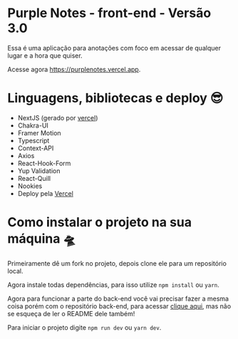 # Purple Notes - front-end - Versão 3.0

Essa é uma aplicação para anotações com foco em acessar de qualquer lugar e a hora que quiser.

<p>
Acesse agora <a href="https://purplenotes.vercel.app" target="_blank">https://purplenotes.vercel.app</a>.
</p>

# Linguagens, bibliotecas e deploy 😎

- NextJS (gerado por <a href="https://vercel.com" target="_blank">vercel</a>)
- Chakra-UI
- Framer Motion
- Typescript
- Context-API
- Axios
- React-Hook-Form
- Yup Validation
- React-Quill
- Nookies
- Deploy pela <a href="https://vercel.com" target="_blank">Vercel</a>

# Como instalar o projeto na sua máquina 🛸

Primeiramente dê um fork no projeto, depois clone ele para um repositório local.

Agora instale todas dependências, para isso utilize `npm install` ou `yarn`.

Agora para funcionar a parte do back-end você vai precisar fazer a mesma coisa porém com o repositório back-end, para acessar <a href="https://github.com/josuenm/purplenotes-backend" target="_blank">clique aqui</a>, mas não se esqueça de ler o README dele também!

Para iniciar o projeto digite `npm run dev` ou `yarn dev`.
